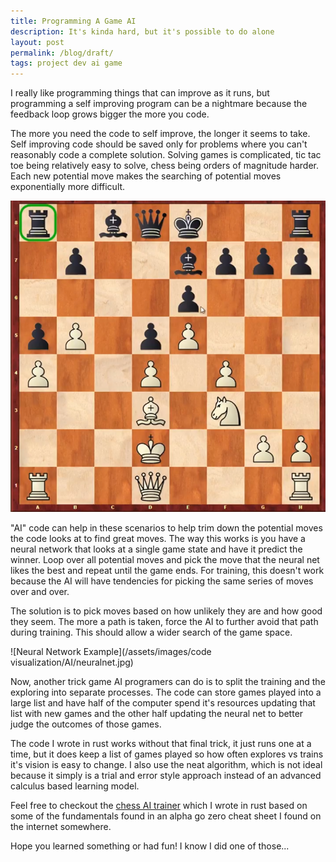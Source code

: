 ```yaml
---
title: Programming A Game AI
description: It's kinda hard, but it's possible to do alone
layout: post
permalink: /blog/draft/
tags: project dev ai game
---
```


I really like programming things that can improve as it runs, but programming a self improving program can be a nightmare because the feedback loop grows bigger the more you code.

The more you need the code to self improve, the longer it seems to take. Self improving code should be saved only for problems where you can't reasonably code a complete solution. Solving games is complicated, tic tac toe being relatively easy to solve, chess being orders of magnitude harder. Each new potential move makes the searching of potential moves exponentially more difficult. 

![chess board game played by alphazero](/assets/images/games/chess/alphazero.png)

"AI" code can help in these scenarios to help trim down the potential moves the code looks at to find great moves. The way this works is you have a neural network that looks at a single game state and have it predict the winner. Loop over all potential moves and pick the move that the neural net likes the best and repeat until the game ends. For training, this doesn't work because the AI will have tendencies for picking the same series of moves over and over. 

The solution is to pick moves based on how unlikely they are and how good they seem. The more a path is taken, force the AI to further avoid that path during training. This should allow a wider search of the game space. 

![Neural Network Example](/assets/images/code visualization/AI/neuralnet.jpg)

Now, another trick game AI programers can do is to split the training and the exploring into separate processes. The code can store games played into a large list and have half of the computer spend it's resources updating that list with new games and the other half updating the neural net to better judge the outcomes of those games.

The code I wrote in rust works without that final trick, it just runs one at a time, but it does keep a list of games played so how often explores vs trains it's vision is easy to change. I also use the neat algorithm, which is not ideal because it simply is a trial and error style approach instead of an advanced calculus based learning model.

Feel free to checkout the [chess AI trainer](https://gitlab.com/cameron.dugan/neat_zero_rust) which I wrote in rust based on some of the fundamentals found in an alpha go zero cheat sheet I found on the internet somewhere.

Hope you learned something or had fun! I know I did one of those...